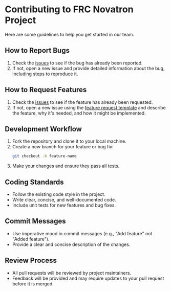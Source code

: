 # Contributing to FRC Novatron Project

Here are some guidelines to help you get started in our team.

## How to Report Bugs
1. Check the [issues](https://github.com/ulusata/IronStags-FRC/issues) to see if the bug has already been reported.
2. If not, open a new issue and provide detailed information about the bug, including steps to reproduce it.

## How to Request Features
1. Check the [issues](https://github.com/ulusata/IronStags-FRC/issues) to see if the feature has already been requested.
2. If not, open a new issue using the [feature request template](https://github.com/ulusata/IronStags-FRC/blob/main/.github/ISSUE_TEMPLATE/feature_request.md) and describe the feature, why it's needed, and how it might be implemented.

## Development Workflow
1. Fork the repository and clone it to your local machine.
2. Create a new branch for your feature or bug fix:
   ```sh
   git checkout -b feature-name
3. Make your changes and ensure they pass all tests.
   
## Coding Standards
* Follow the existing code style in the project.
* Write clear, concise, and well-documented code.
* Include unit tests for new features and bug fixes.

## Commit Messages
* Use imperative mood in commit messages (e.g., "Add feature" not "Added feature").
* Provide a clear and concise description of the changes.

## Review Process
* All pull requests will be reviewed by project maintainers.
* Feedback will be provided and may require updates to your pull request before it is merged.

